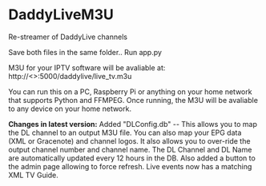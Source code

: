 # DaddyLiveM3U
Re-streamer of DaddyLive channels

Save both files in the same folder..
Run app.py

M3U for your IPTV software will be avaliable at: http://<<Machine IP>>:5000/daddylive/live_tv.m3u

You can run this on a PC, Raspberry Pi or anything on your home network that supports Python and FFMPEG. Once running, the M3U will be avaliable to any device on your home network.

**Changes in latest version:**
Added "DLConfig.db" -- This allows you to map the DL channel to an output M3U file. You can also map your EPG data (XML or Gracenote) and channel logos. It also allows you to over-ride the output channel number and channel name.
The DL Channel and DL Name are automatically updated every 12 hours in the DB. Also added a button to the admin page allowing to force refresh.
Live events now has a matching XML TV Guide.
